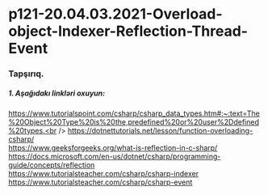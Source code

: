 # p121-20.04.03.2021-Overload-object-Indexer-Reflection-Thread-Event

### Tapşırıq.


##### 1. Aşağıdakı linkləri oxuyun:
https://www.tutorialspoint.com/csharp/csharp_data_types.htm#:~:text=The%20Object%20Type%20is%20the,predefined%20or%20user%2Ddefined%20types.<br />
https://dotnettutorials.net/lesson/function-overloading-csharp/<br />
https://www.geeksforgeeks.org/what-is-reflection-in-c-sharp/<br />
https://docs.microsoft.com/en-us/dotnet/csharp/programming-guide/concepts/reflection<br />
https://www.tutorialsteacher.com/csharp/csharp-indexer<br />
https://www.tutorialsteacher.com/csharp/csharp-event<br />
